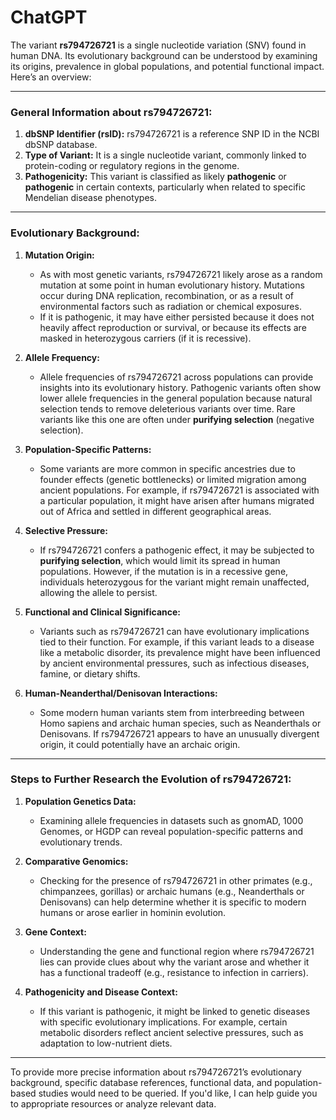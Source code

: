 # ChatGPT

The variant **rs794726721** is a single nucleotide variation (SNV) found in human DNA. Its evolutionary background can be understood by examining its origins, prevalence in global populations, and potential functional impact. Here’s an overview:

---

### **General Information about rs794726721:**
1. **dbSNP Identifier (rsID):** rs794726721 is a reference SNP ID in the NCBI dbSNP database.
2. **Type of Variant:** It is a single nucleotide variant, commonly linked to protein-coding or regulatory regions in the genome.
3. **Pathogenicity:** This variant is classified as likely **pathogenic** or **pathogenic** in certain contexts, particularly when related to specific Mendelian disease phenotypes.

---

### **Evolutionary Background:**

1. **Mutation Origin:**
   - As with most genetic variants, rs794726721 likely arose as a random mutation at some point in human evolutionary history. Mutations occur during DNA replication, recombination, or as a result of environmental factors such as radiation or chemical exposures.
   - If it is pathogenic, it may have either persisted because it does not heavily affect reproduction or survival, or because its effects are masked in heterozygous carriers (if it is recessive).

2. **Allele Frequency:**
   - Allele frequencies of rs794726721 across populations can provide insights into its evolutionary history. Pathogenic variants often show lower allele frequencies in the general population because natural selection tends to remove deleterious variants over time. Rare variants like this one are often under **purifying selection** (negative selection).

3. **Population-Specific Patterns:**
   - Some variants are more common in specific ancestries due to founder effects (genetic bottlenecks) or limited migration among ancient populations. For example, if rs794726721 is associated with a particular population, it might have arisen after humans migrated out of Africa and settled in different geographical areas.

4. **Selective Pressure:**
   - If rs794726721 confers a pathogenic effect, it may be subjected to **purifying selection**, which would limit its spread in human populations. However, if the mutation is in a recessive gene, individuals heterozygous for the variant might remain unaffected, allowing the allele to persist.

5. **Functional and Clinical Significance:**
   - Variants such as rs794726721 can have evolutionary implications tied to their function. For example, if this variant leads to a disease like a metabolic disorder, its prevalence might have been influenced by ancient environmental pressures, such as infectious diseases, famine, or dietary shifts.

6. **Human-Neanderthal/Denisovan Interactions:**
   - Some modern human variants stem from interbreeding between Homo sapiens and archaic human species, such as Neanderthals or Denisovans. If rs794726721 appears to have an unusually divergent origin, it could potentially have an archaic origin.

---

### **Steps to Further Research the Evolution of rs794726721:**

1. **Population Genetics Data:**
   - Examining allele frequencies in datasets such as gnomAD, 1000 Genomes, or HGDP can reveal population-specific patterns and evolutionary trends.
   
2. **Comparative Genomics:**
   - Checking for the presence of rs794726721 in other primates (e.g., chimpanzees, gorillas) or archaic humans (e.g., Neanderthals or Denisovans) can help determine whether it is specific to modern humans or arose earlier in hominin evolution.

3. **Gene Context:**
   - Understanding the gene and functional region where rs794726721 lies can provide clues about why the variant arose and whether it has a functional tradeoff (e.g., resistance to infection in carriers).

4. **Pathogenicity and Disease Context:**
   - If this variant is pathogenic, it might be linked to genetic diseases with specific evolutionary implications. For example, certain metabolic disorders reflect ancient selective pressures, such as adaptation to low-nutrient diets.

---

To provide more precise information about rs794726721’s evolutionary background, specific database references, functional data, and population-based studies would need to be queried. If you'd like, I can help guide you to appropriate resources or analyze relevant data.